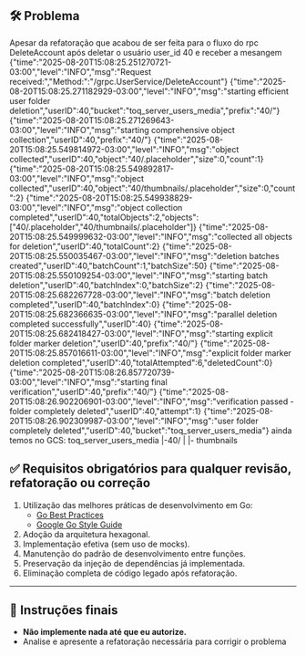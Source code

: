 ## 🛠️ Problema
Apesar da refatoração que acabou de ser feita para o fluxo do rpc DeleteAccount após deletar o usuário user_id 40 e receber a mesangem 
{"time":"2025-08-20T15:08:25.251270721-03:00","level":"INFO","msg":"Request received:","Method:":"/grpc.UserService/DeleteAccount"}
{"time":"2025-08-20T15:08:25.271182929-03:00","level":"INFO","msg":"starting efficient user folder deletion","userID":40,"bucket":"toq_server_users_media","prefix":"40/"}
{"time":"2025-08-20T15:08:25.271269643-03:00","level":"INFO","msg":"starting comprehensive object collection","userID":40,"prefix":"40/"}
{"time":"2025-08-20T15:08:25.549814972-03:00","level":"INFO","msg":"object collected","userID":40,"object":"40/.placeholder","size":0,"count":1}
{"time":"2025-08-20T15:08:25.549892817-03:00","level":"INFO","msg":"object collected","userID":40,"object":"40/thumbnails/.placeholder","size":0,"count":2}
{"time":"2025-08-20T15:08:25.549938829-03:00","level":"INFO","msg":"object collection completed","userID":40,"totalObjects":2,"objects":["40/.placeholder","40/thumbnails/.placeholder"]}
{"time":"2025-08-20T15:08:25.549999632-03:00","level":"INFO","msg":"collected all objects for deletion","userID":40,"totalCount":2}
{"time":"2025-08-20T15:08:25.550035467-03:00","level":"INFO","msg":"deletion batches created","userID":40,"batchCount":1,"batchSize":50}
{"time":"2025-08-20T15:08:25.550109254-03:00","level":"INFO","msg":"starting batch deletion","userID":40,"batchIndex":0,"batchSize":2}
{"time":"2025-08-20T15:08:25.682267728-03:00","level":"INFO","msg":"batch deletion completed","userID":40,"batchIndex":0}
{"time":"2025-08-20T15:08:25.682366635-03:00","level":"INFO","msg":"parallel deletion completed successfully","userID":40}
{"time":"2025-08-20T15:08:25.682418427-03:00","level":"INFO","msg":"starting explicit folder marker deletion","userID":40,"prefix":"40/"}
{"time":"2025-08-20T15:08:25.857016611-03:00","level":"INFO","msg":"explicit folder marker deletion completed","userID":40,"totalAttempted":6,"deletedCount":0}
{"time":"2025-08-20T15:08:26.857720739-03:00","level":"INFO","msg":"starting final verification","userID":40,"prefix":"40/"}
{"time":"2025-08-20T15:08:26.902206901-03:00","level":"INFO","msg":"verification passed - folder completely deleted","userID":40,"attempt":1}
{"time":"2025-08-20T15:08:26.902309987-03:00","level":"INFO","msg":"user folder completely deleted","userID":40,"bucket":"toq_server_users_media"}
ainda temos no GCS:
toq_server_users_media
|-40/
|   |- thumbnails

## ✅ Requisitos obrigatórios para qualquer revisão, refatoração ou correção

1. Utilização das melhores práticas de desenvolvimento em Go:  
   - [Go Best Practices](https://go.dev/talks/2013/bestpractices.slide#1)  
   - [Google Go Style Guide](https://google.github.io/styleguide/go/)
2. Adoção da arquitetura hexagonal.
3. Implementação efetiva (sem uso de mocks).
4. Manutenção do padrão de desenvolvimento entre funções.
5. Preservação da injeção de dependências já implementada.
6. Eliminação completa de código legado após refatoração.

---

## 📌 Instruções finais

- **Não implemente nada até que eu autorize.**
- Analise e apresente a refatoração necessária para corrigir o problema